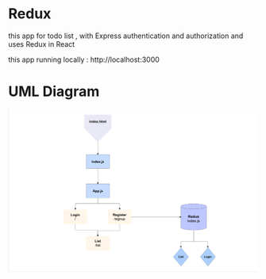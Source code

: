 # Redux 
this app for todo list , with Express authentication and authorization 
and uses Redux in React 

this app running locally :  http://localhost:3000




# UML Diagram

![uml](./diagrams/uml.png)


